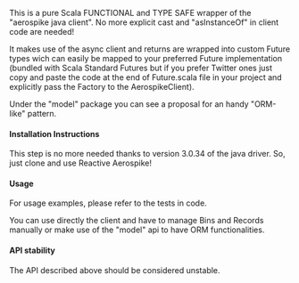 
 
 This is a pure Scala FUNCTIONAL and TYPE SAFE wrapper of the "aerospike java client".
 No more explicit cast and "asInstanceOf" in client code are needed!
 
 It makes use of the async client and returns are wrapped into custom Future types wich can easily be mapped to your preferred Future implementation (bundled with Scala Standard Futures but if you prefer Twitter ones just copy and paste the code at the end of Future.scala file in your project and explicitly pass the Factory to the AerospikeClient).
 
 Under the "model" package you can see a proposal for an handy "ORM-like" pattern.

#### Installation Instructions

This step is no more needed thanks to version 3.0.34 of the java driver.
So, just clone and use Reactive Aerospike!

#### Usage

For usage examples, please refer to the tests in code.

You can use directly the client and have to manage Bins and Records manually or make use of the "model" api to have ORM functionalities.

#### API stability

The API described above should be considered unstable.
